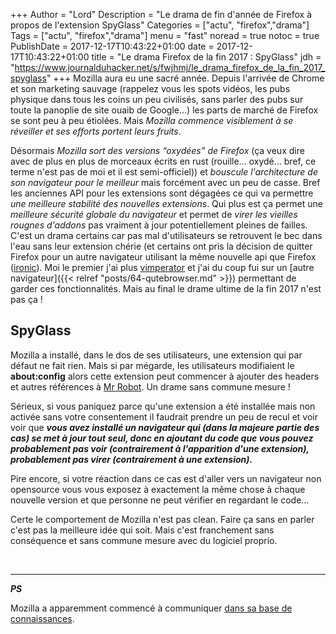 +++
Author = "Lord"
Description = "Le drama de fin d'année de Firefox à propos de l'extension SpyGlass"
Categories = ["actu", "firefox","drama"]
Tags = ["actu", "firefox","drama"]
menu = "fast"
noread = true
notoc = true
PublishDate = 2017-12-17T10:43:22+01:00
date = 2017-12-17T10:43:22+01:00
title = "Le drama Firefox de la fin 2017 : SpyGlass"
jdh = "https://www.journalduhacker.net/s/fwjhmj/le_drama_firefox_de_la_fin_2017_spyglass"
+++
Mozilla aura eu une sacré année. Depuis l'arrivée de Chrome et son marketing sauvage (rappelez vous les spots vidéos, les pubs physique dans tous les coins un peu civilisés, sans parler des pubs sur toute la panoplie de site ouaib de Google…) les parts de marché de Firefox se sont peu à peu étiolées. Mais *Mozilla commence visiblement à se réveiller et ses efforts portent leurs fruits*.

Désormais *Mozilla sort des versions “oxydées” de Firefox* (ça veux dire avec de plus en plus de morceaux écrits en rust (rouille… oxydé… bref, ce terme n'est pas de moi et il est semi-officiel)) et *bouscule l'architecture de son navigateur pour le meilleur* mais forcément avec un peu de casse. Bref les anciennes API pour les extensions sont dégagées ce qui va permettre *une meilleure stabilité des nouvelles extensions*. Qui plus est ça permet une *meilleure sécurité globale du navigateur* et permet de *virer les vieilles rougnes d'addons* pas vraiment à jour potentiellement pleines de failles. C'est un drama certains car pas mal d'utilisateurs se retrouvent le bec dans l'eau sans leur extension chérie (et certains ont pris la décision de quitter Firefox pour un autre navigateur utilisant la même nouvelle api que Firefox ([ironic](https://media.tenor.co/images/231e2f67bc42bbfcff592d58f0e9517e/raw)). Moi le premier j'ai plus [vimperator](http://vimperator.org/vimperator.html) et j'ai du coup fui sur un [autre navigateur]({{< relref "posts/64-qutebrowser.md" >}}) permettant de garder ces fonctionnalités. Mais au final le drame ultime de la fin 2017 n'est pas ça !

## SpyGlass

Mozilla a installé, dans le dos de ses utilisateurs, une extension qui par défaut ne fait rien. Mais si par mégarde, les utilisateurs modifiaient le **about:config** alors cette extension peut commencer à ajouter des headers et autres références à [Mr Robot](https://fr.wikipedia.org/wiki/Mr._Robot_(s%C3%A9rie_t%C3%A9l%C3%A9vis%C3%A9e)). Un drame sans commune mesure ! 

Sérieux, si vous paniquez parce qu'une extension a été installée mais non activée sans votre consentement il faudrait prendre un peu de recul et voir voir que ***vous avez installé un navigateur qui (dans la majeure partie des cas) se met à jour tout seul, donc en ajoutant du code que vous pouvez probablement pas voir (contrairement à l'apparition d'une extension), probablement pas virer (contrairement à une extension).***

Pire encore, si votre réaction dans ce cas est d'aller vers un navigateur non opensource vous vous exposez à exactement la même chose à chaque nouvelle version et que personne ne peut vérifier en regardant le code…

Certe le comportement de Mozilla n'est pas clean. Faire ça sans en parler c'est pas la meilleure idée qui soit. Mais c'est franchement sans conséquence et sans commune mesure avec du logiciel proprio.

 


------

***PS*** 

Mozilla a apparemment commencé à communiquer [dans sa base de connaissances](https://support.mozilla.org/en-US/kb/lookingglass).
